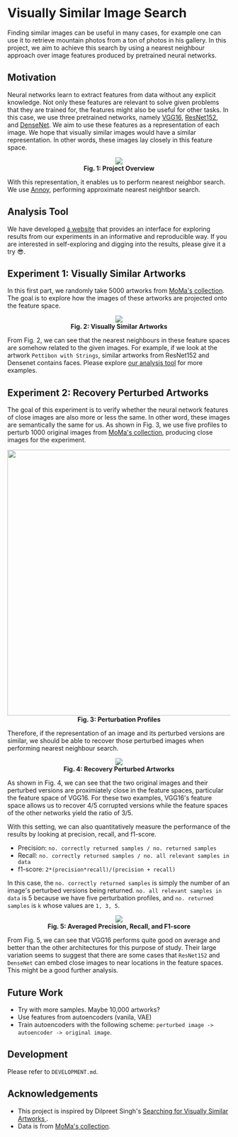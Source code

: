 # Visually Similar Image Search

Finding similar images can be useful in many cases, for example one can use it to retrieve mountain photos from a ton of photos in his gallery. In this project, we aim to achieve this search by using a nearest neighbour approach over image features produced by pretrained neural networks.

## Motivation
Neural networks learn to extract features from data without any explicit knowledge. Not only these features are relevant to solve given problems that they are trained for, the features might also be useful for other tasks. In this case, we use three pretrained networks, namely [VGG16][vgg16], [ResNet152][resnet], and [DenseNet][densenet]. We aim to use these features as a representation of each image. We hope that visually similar images would have a similar representation. In other words, these images lay closely in this feature space. 

<div align="center">
<img src="https://i.imgur.com/as9lJ7i.png"/><br>
<b>Fig. 1: Project Overview</b>
</div>

With this representation, it enables us to perform nearest neighbor search. We use [Annoy][annoy], performing approximate nearest neightbor search.

## Analysis Tool
We have developed [a website][tool] that provides an interface for exploring results from our experiments in an informative and reproducible way. If you are interested in self-exploring and digging into the results, please give it a try 😎.


## Experiment 1: Visually Similar Artworks
In this first part, we randomly take 5000 artworks from [MoMa's collection][dataset]. The goal is to explore how the images of these artworks are projected onto the feature space.

<div align="center">
<img src="https://i.imgur.com/Jz9snGi.png"/><br>
<b>Fig. 2: Visually Similar Artworks</b>
</div>

From Fig. 2, we can see that the nearest neighbours in these feature spaces are somehow related to the given images. For example, if we look at the artwork `Pettibon with Strings`,  similar artworks from ResNet152 and Densenet contains faces. Please explore [our analysis tool][tool] for more examples.


## Experiment 2: Recovery Perturbed Artworks
The goal of this experiment is to verify whether the neural network features of close images are also more or less the same. In other word, these images are semantically the same for us. As shown in Fig. 3, we use five profiles to perturb 1000 original images from  [MoMa's collection][dataset], producing close images for the experiment. 

<div align="center">
<img src="https://i.imgur.com/KOtYz4V.png" width="600"/><br>
<b>Fig. 3: Perturbation Profiles</b></br>
</div>

Therefore, if the representation of an image and its perturbed versions are similar, we should be able to recover those perturbed images when performing nearest neighbour search. 


<div align="center">
<img src="https://i.imgur.com/jDW2Y4z.png"/><br>
<b>Fig. 4: Recovery Perturbed Artworks</b><br>
</div>

As shown in Fig. 4, we can see that the two original images and their perturbed versions are proximiately close in the feature spaces, particular the feature space of VGG16. For these two examples, VGG16's feature space allows us to recover 4/5 corrupted versions while the feature spaces of the other networks yield the ratio of 3/5.

With this setting, we can also quantitatively measure the performance of the results by looking at precision, recall, and f1-score. 

- Precision: `no. correctly returned samples / no. returned samples`
- Recall: `no. correctly returned samples / no. all relevant samples in data`
- f1-score: `2*(precision*recall)/(precision + recall)`
 
In this case, the `no. correctly returned samples` is simply the number of an image's perturbed versions being returned. `no. all relevant samples in data` is 5 because we have five perturbation profiles, and `no. returned samples` is `k` whose values are `1, 3, 5`.

<div align="center">
<img src="https://i.imgur.com/N3MOOdB.png"/><br>
<b>Fig. 5: Averaged Precision, Recall, and F1-score</b><br>
</div>

From Fig. 5, we can see that VGG16 performs quite good on average and better than the other architectures for this purpose of study. Their large variation seems to suggest that there are some cases that `ResNet152` and `DenseNet` can embed close images to near locations in the feature spaces. This might be a good further analysis. 

## Future Work
- Try with more samples. Maybe 10,000 artworks?
- Use features from autoencoders (vanila, VAE)
- Train autoencoders with the following scheme: `perturbed image -> autoencoder -> original image`.

## Development
Please refer to `DEVELOPMENT.md`.

## Acknowledgements
- This project is inspired by Dilpreet Singh's [Searching for Visually Similar Artworks
][idea].
- Data is from [MoMa's collection][dataset].


[idea]: http://ai.sensilab.monash.edu/2018/09/17/similarity-search-engine/
[dataset]: https://github.com/MuseumofModernArt/collection
[tool]: http://pat.chormai.org/artwork-similarity-vis-tool/
[annoy]: https://github.com/spotify/annoy
[vgg16]: x
[resnet]: x
[densenet]: x
